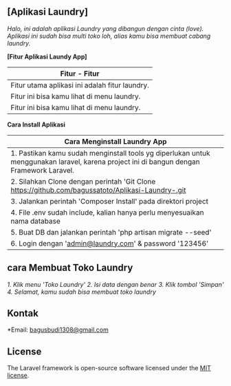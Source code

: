 ## **[Aplikasi Laundry]**
*Halo, ini adalah aplikasi Laundry yang dibangun dengan cinta (love). Aplikasi ini sudah bisa multi toko loh, alias kamu bisa membuat cabang laundry.*


**[Fitur Aplikasi Laundy App]**

|   **Fitur - Fitur**                              |
|--------------------------------------------------|
|   Fitur utama aplikasi ini adalah fitur laundry. |
|   Fitur ini bisa kamu lihat di menu laundry.     |
|   Fitur ini bisa kamu lihat di menu laundry.     |

**Cara Install Aplikasi**

|   Cara Menginstall Laundry App                         |
|--------------------------------------------------------|
|   1. Pastikan kamu sudah menginstall tools yg diperlukan untuk menggunakan laravel, karena project ini di bangun dengan Framework Laravel.|
|   2. Silahkan Clone dengan perintah 'Git Clone https://github.com/bagussatoto/Aplikasi-Laundry-.git |
|   3. Jalankan perintah 'Composer Install' pada direktori project  |
|   4. File .env sudah include, kalian hanya perlu menyesuaikan nama database   |
|   5. Buat DB dan jalankan perintah 'php artisan migrate --seed'|
|   6. Login dengan 'admin@laundry.com' & password '123456' |

## cara Membuat Toko Laundry
*1. Klik menu 'Toko Laundry'*
*2. Isi data dengan benar*
*3. Klik tombol 'Simpan'*
*4. Selamat, kamu sudah bisa membuat toko laundry*

## Kontak
*Email: bagusbudi1308@gmail.com



## License

The Laravel framework is open-source software licensed under the [MIT license](https://opensource.org/licenses/MIT).
